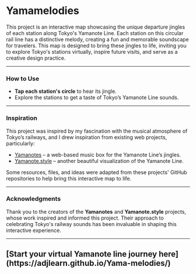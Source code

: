 # Yamamelodies

This project is an interactive map showcasing the unique departure jingles of each station along Tokyo's Yamanote Line. Each station on this circular rail line has a distinctive melody, creating a fun and memorable soundscape for travelers. This map is designed to bring these jingles to life, inviting you to explore Tokyo's stations virtually, inspire future visits, and serve as a creative design practice.

---

### How to Use

- **Tap each station's circle** to hear its jingle.
- Explore the stations to get a taste of Tokyo’s Yamanote Line sounds.
  
---

### Inspiration

This project was inspired by my fascination with the musical atmosphere of Tokyo’s railways, and I drew inspiration from existing web projects, particularly:
- [Yamanotes](https://yamanot.es/) – a web-based music box for the Yamanote Line’s jingles.
- [Yamanote.style](http://yamanote.style/) – another beautiful visualization of the Yamanote Line.

Some resources, files, and ideas were adapted from these projects' GitHub repositories to help bring this interactive map to life.

---

### Acknowledgments

Thank you to the creators of the **Yamanotes** and **Yamanote.style** projects, whose work inspired and informed this project. Their approach to celebrating Tokyo's railway sounds has been invaluable in shaping this interactive experience.

---

<H2>[Start your virtual Yamanote line journey here](https://adjlearn.github.io/Yama-melodies/)</H2>
